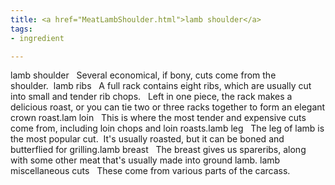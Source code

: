 ```yaml
---
title: <a href="MeatLambShoulder.html">lamb shoulder</a>
tags:
- ingredient

---
```

lamb shoulder   Several economical, if bony, cuts come from the shoulder.  lamb ribs   A full rack contains eight ribs, which are usually cut into small and tender rib chops.   Left in one piece, the rack makes a delicious roast, or you can tie two or three racks together to form an elegant crown roast.lam loin   This is where the most tender and expensive cuts come from, including loin chops and loin roasts.lamb leg   The leg of lamb is the most popular cut.  It's usually roasted, but it can be boned and butterflied for grilling.lamb breast   The breast gives us spareribs, along with some other meat that's usually made into ground lamb. lamb miscellaneous cuts   These come from various parts of the carcass.
